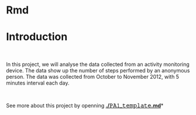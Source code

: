 # Rmd
Introduction
=====================

<br />

In this project, we will analyse the data collected from an activity monitoring device.
The data show up the number of steps performed by an anonymous person. 
The data was collected from October to November 2012, with 5 minutes interval each day.

<br />

See more about this project by openning **[./𝙿𝙰𝟷_𝚝𝚎𝚖𝚙𝚕𝚊𝚝𝚎.md][1]***

[1]:𝙿𝙰𝟷_𝚝𝚎𝚖𝚙𝚕𝚊𝚝𝚎.md
